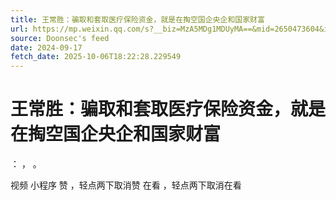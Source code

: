 ```yaml
---
title: 王常胜：骗取和套取医疗保险资金，就是在掏空国企央企和国家财富
url: https://mp.weixin.qq.com/s?__biz=MzA5MDg1MDUyMA==&mid=2650473604&idx=6&sn=8abcf4bab45c6d6d7e975f10ef3f458a
source: Doonsec's feed
date: 2024-09-17
fetch_date: 2025-10-06T18:22:28.229549
---
```


# 王常胜：骗取和套取医疗保险资金，就是在掏空国企央企和国家财富

：
，
。

视频
小程序
赞
，轻点两下取消赞
在看
，轻点两下取消在看